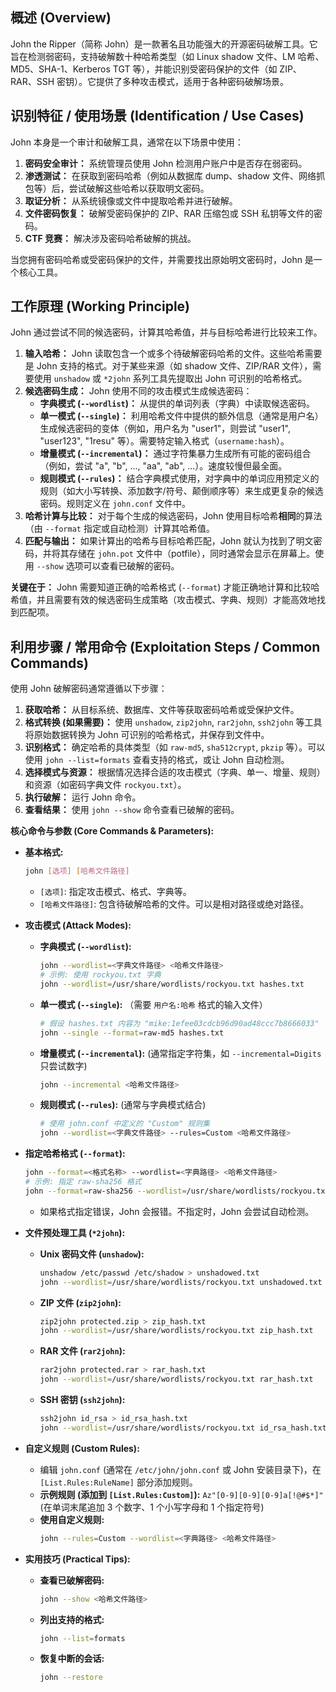 ## 概述 (Overview)

John the Ripper（简称 John）是一款著名且功能强大的开源密码破解工具。它旨在检测弱密码，支持破解数十种哈希类型（如 Linux shadow 文件、LM 哈希、MD5、SHA-1、Kerberos TGT 等），并能识别受密码保护的文件（如 ZIP、RAR、SSH 密钥）。它提供了多种攻击模式，适用于各种密码破解场景。

## 识别特征 / 使用场景 (Identification / Use Cases)

John 本身是一个审计和破解工具，通常在以下场景中使用：

1.  **密码安全审计：** 系统管理员使用 John 检测用户账户中是否存在弱密码。
2.  **渗透测试：** 在获取到密码哈希（例如从数据库 dump、shadow 文件、网络抓包等）后，尝试破解这些哈希以获取明文密码。
3.  **取证分析：** 从系统镜像或文件中提取哈希并进行破解。
4.  **文件密码恢复：** 破解受密码保护的 ZIP、RAR 压缩包或 SSH 私钥等文件的密码。
5.  **CTF 竞赛：** 解决涉及密码哈希破解的挑战。

当您拥有密码哈希或受密码保护的文件，并需要找出原始明文密码时，John 是一个核心工具。

## 工作原理 (Working Principle)

John 通过尝试不同的候选密码，计算其哈希值，并与目标哈希进行比较来工作。

1.  **输入哈希：** John 读取包含一个或多个待破解密码哈希的文件。这些哈希需要是 John 支持的格式。对于某些来源（如 shadow 文件、ZIP/RAR 文件），需要使用 `unshadow` 或 `*2john` 系列工具先提取出 John 可识别的哈希格式。
2.  **候选密码生成：** John 使用不同的攻击模式生成候选密码：
    *   **字典模式 (`--wordlist`)：** 从提供的单词列表（字典）中读取候选密码。
    *   **单一模式 (`--single`)：** 利用哈希文件中提供的额外信息（通常是用户名）生成候选密码的变体（例如，用户名为 "user1"，则尝试 "user1", "user123", "1resu" 等）。需要特定输入格式（`username:hash`）。
    *   **增量模式 (`--incremental`)：** 通过字符集暴力生成所有可能的密码组合（例如，尝试 "a", "b", ..., "aa", "ab", ...）。速度较慢但最全面。
    *   **规则模式 (`--rules`)：** 结合字典模式使用，对字典中的单词应用预定义的规则（如大小写转换、添加数字/符号、颠倒顺序等）来生成更复杂的候选密码。规则定义在 `john.conf` 文件中。
3.  **哈希计算与比较：** 对于每个生成的候选密码，John 使用目标哈希**相同**的算法（由 `--format` 指定或自动检测）计算其哈希值。
4.  **匹配与输出：** 如果计算出的哈希与目标哈希匹配，John 就认为找到了明文密码，并将其存储在 `john.pot` 文件中（potfile），同时通常会显示在屏幕上。使用 `--show` 选项可以查看已破解的密码。

**关键在于：** John 需要知道正确的哈希格式 (`--format`) 才能正确地计算和比较哈希值，并且需要有效的候选密码生成策略（攻击模式、字典、规则）才能高效地找到匹配项。

## 利用步骤 / 常用命令 (Exploitation Steps / Common Commands)

使用 John 破解密码通常遵循以下步骤：

1.  **获取哈希：** 从目标系统、数据库、文件等获取密码哈希或受保护文件。
2.  **格式转换 (如果需要)：** 使用 `unshadow`, `zip2john`, `rar2john`, `ssh2john` 等工具将原始数据转换为 John 可识别的哈希格式，并保存到文件中。
3.  **识别格式：** 确定哈希的具体类型（如 `raw-md5`, `sha512crypt`, `pkzip` 等）。可以使用 `john --list=formats` 查看支持的格式，或让 John 自动检测。
4.  **选择模式与资源：** 根据情况选择合适的攻击模式（字典、单一、增量、规则）和资源（如密码字典文件 `rockyou.txt`）。
5.  **执行破解：** 运行 John 命令。
6.  **查看结果：** 使用 `john --show` 命令查看已破解的密码。

**核心命令与参数 (Core Commands & Parameters):**

*   **基本格式:**
    ```bash
    john [选项] [哈希文件路径]
    ```
    *   `[选项]`: 指定攻击模式、格式、字典等。
    *   `[哈希文件路径]`: 包含待破解哈希的文件。可以是相对路径或绝对路径。

*   **攻击模式 (Attack Modes):**
    *   **字典模式 (`--wordlist`):**
        ```bash
        john --wordlist=<字典文件路径> <哈希文件路径>
        # 示例: 使用 rockyou.txt 字典
        john --wordlist=/usr/share/wordlists/rockyou.txt hashes.txt
        ```
    *   **单一模式 (`--single`):** （需要 `用户名:哈希` 格式的输入文件）
        ```bash
        # 假设 hashes.txt 内容为 "mike:1efee03cdcb96d90ad48ccc7b8666033"
        john --single --format=raw-md5 hashes.txt
        ```
    *   **增量模式 (`--incremental`):** (通常指定字符集，如 `--incremental=Digits` 只尝试数字)
        ```bash
        john --incremental <哈希文件路径>
        ```
    *   **规则模式 (`--rules`):** (通常与字典模式结合)
        ```bash
        # 使用 john.conf 中定义的 "Custom" 规则集
        john --wordlist=<字典文件路径> --rules=Custom <哈希文件路径>
        ```

*   **指定哈希格式 (`--format`):**
    ```bash
    john --format=<格式名称> --wordlist=<字典路径> <哈希文件路径>
    # 示例: 指定 raw-sha256 格式
    john --format=raw-sha256 --wordlist=/usr/share/wordlists/rockyou.txt hashes.txt
    ```
    *   如果格式指定错误，John 会报错。不指定时，John 会尝试自动检测。

*   **文件预处理工具 (`*2john`):**
    *   **Unix 密码文件 (`unshadow`):**
        ```bash
        unshadow /etc/passwd /etc/shadow > unshadowed.txt
        john --wordlist=/usr/share/wordlists/rockyou.txt unshadowed.txt
        ```
    *   **ZIP 文件 (`zip2john`):**
        ```bash
        zip2john protected.zip > zip_hash.txt
        john --wordlist=/usr/share/wordlists/rockyou.txt zip_hash.txt
        ```
    *   **RAR 文件 (`rar2john`):**
        ```bash
        rar2john protected.rar > rar_hash.txt
        john --wordlist=/usr/share/wordlists/rockyou.txt rar_hash.txt
        ```
    *   **SSH 密钥 (`ssh2john`):**
        ```bash
        ssh2john id_rsa > id_rsa_hash.txt
        john --wordlist=/usr/share/wordlists/rockyou.txt id_rsa_hash.txt
        ```

*   **自定义规则 (Custom Rules):**
    *   编辑 `john.conf` (通常在 `/etc/john/john.conf` 或 John 安装目录下)，在 `[List.Rules:RuleName]` 部分添加规则。
    *   **示例规则 (添加到 `[List.Rules:Custom]`):** `Az"[0-9][0-9][0-9]a[!@#$*]"` (在单词末尾追加 3 个数字、1 个小写字母和 1 个指定符号)
    *   **使用自定义规则:**
        ```bash
        john --rules=Custom --wordlist=<字典路径> <哈希文件路径>
        ```

*   **实用技巧 (Practical Tips):**
    *   **查看已破解密码:**
        ```bash
        john --show <哈希文件路径>
        ```
    *   **列出支持的格式:**
        ```bash
        john --list=formats
        ```
    *   **恢复中断的会话:**
        ```bash
        john --restore
        ```
